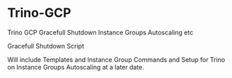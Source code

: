 # Trino-GCP
Trino GCP Gracefull Shutdown Instance Groups Autoscaling etc

Gracefull Shutdown Script

Will include Templates and Instance Group Commands and Setup for Trino on Instance Groups Autoscaling at a later date.
